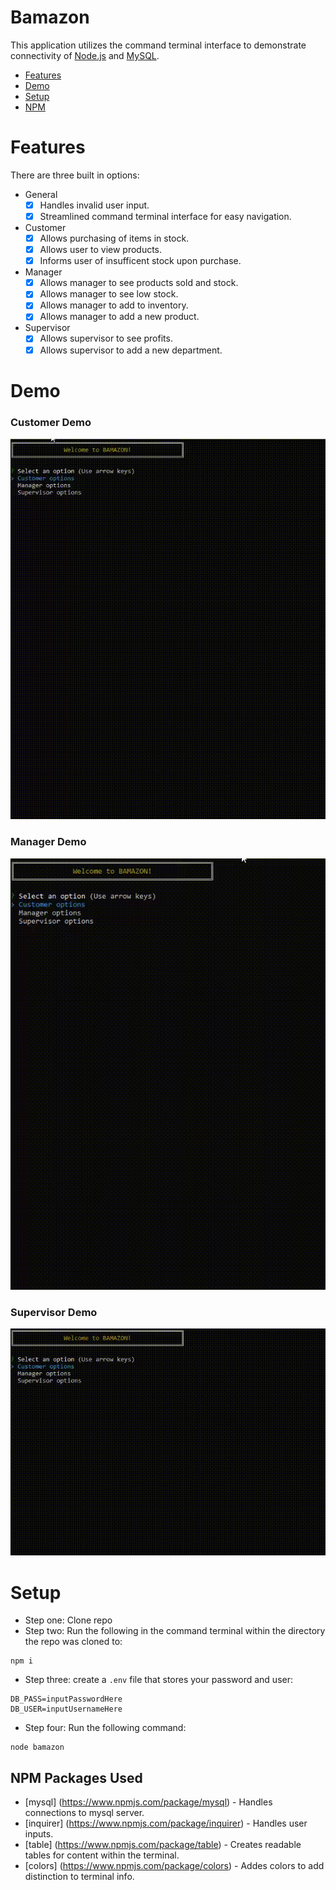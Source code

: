 # Bamazon
This application utilizes the command terminal interface to demonstrate connectivity of [Node.js](https://nodejs.org/en/) and [MySQL](https://www.mysql.com/). 

* [Features](#features)
* [Demo](#demo)
* [Setup](#setup)
* [NPM](#npm)

# <a name="features"></a>Features

There are three built in options:

- General
    - [x] Handles invalid user input.
    - [x] Streamlined command terminal interface for easy navigation.
- Customer
    - [x] Allows purchasing of items in stock.
    - [x] Allows user to view products.
    - [x] Informs user of insufficent stock upon purchase.
- Manager
    - [x] Allows manager to see products sold and stock.
    - [x] Allows manager to see low stock.
    - [x] Allows manager to add to inventory.
    - [x] Allows manager to add a new product.
- Supervisor
    - [x] Allows supervisor to see profits.
    - [x] Allows supervisor to add a new department.

# <a name="demo"></a>Demo

### Customer Demo
![Customer](/gifs/customer.gif)

### Manager Demo
![Manager](/gifs/manager.gif)

### Supervisor Demo
![Supervisor](/gifs/supervisor.gif)

# <a name="setup"></a>Setup

* Step one: Clone repo
* Step two: Run the following in the command terminal within the directory the repo was cloned to:
```
npm i
```
* Step three: create a `.env` file that stores your password and user:
```
DB_PASS=inputPasswordHere
DB_USER=inputUsernameHere
```
* Step four: Run the following command:
```
node bamazon
```

## <a name="npm"></a>NPM Packages Used
* [mysql] (https://www.npmjs.com/package/mysql) - Handles connections to mysql server.
* [inquirer] (https://www.npmjs.com/package/inquirer) - Handles user inputs.
* [table] (https://www.npmjs.com/package/table) - Creates readable tables for content within the terminal.
* [colors] (https://www.npmjs.com/package/colors) - Addes colors to add distinction to terminal info.